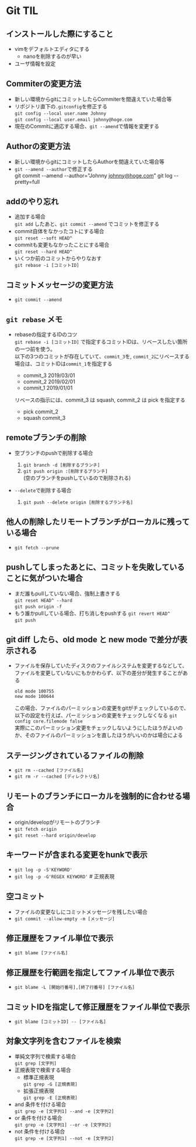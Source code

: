 # Git TIL
## インストールした際にすること
  - vimをデフォルトエディタにする
    - nanoを削除するのが早い
  - ユーザ情報を設定
  
## Commiterの変更方法
  - 新しい環境からgitにコミットしたらCommiterを間違えていた場合等
  - リポジトリ直下の`.gitconfig`を修正する  
     `git config --local user.name Johnny`   
     `git config --local user.email johnny@hoge.com`
  - 現在のCommitに適応する場合、`git --amend`で情報を変更する

## Authorの変更方法
  - 新しい環境からgitにコミットしたらAuthorを間違えていた場合等
  - `git --amend --author`で修正する  
     git commit --amend --author="Johnny <johnny@hoge.com>"
     git log --pretty=full

## addのやり忘れ
  - 追加する場合  
    `git add` したあと、`git commit --amend` でコミットを修正する
  - commit自体をなかったコトにする場合  
    `git reset --soft HEAD^`
  - commitも変更もなかったことにする場合  
    `git reset --hard HEAD^`
  - いくつか前のコミットからやりなおす  
    `git rebase -i [コミットID]`

## コミットメッセージの変更方法
  - `git commit --amend`

## `git rebase` メモ
  - rebaseの指定するIDのコツ  
    `git rebase -i [コミットID]` で指定するコミットIDは、リベースしたい箇所の一つ前を使う。  
    以下の3つのコミットが存在していて、`commit_3`を, `commit_2`にリベースする場合は、コミットIDは`commit_1`を指定する  
      - commit_3 2019/03/01
      - commit_2 2019/02/01
      - commit_1 2019/01/01

    リベースの指示には、commit_3 は squash, commit_2 は pick を指定する  
      - pick commit_2
      - squash commit_3

## remoteブランチの削除
  - 空ブランチのpushで削除する場合  
    1. `git branch -d [削除するブランチ]`
    1. `git push origin :[削除するブランチ]`  
      (空のブランチをpushしているので削除される)

   - `--delete`で削除する場合
     1. `git push --delete origin [削除するブランチ名]`

## 他人の削除したリモートブランチがローカルに残っている場合
  - `git fetch --prune`

## pushしてしまったあとに、コミットを失敗していることに気がついた場合
  - まだ誰もpullしていない場合、強制上書きする  
    `git reset HEAD^ --hard`  
    `git push origin -f`  
  - もう誰かpullしている場合、打ち消しをpushする
    `git revert HEAD^`  
    `git push`

## git diff したら、old mode と new mode で差分が表示される
  - ファイルを保存していたディスクのファイルシステムを変更するなどして、ファイルを変更していないにもかかわらず、以下の差分が発生することがある  
    
      `old mode 100755`  
      `new mode 100644`  
    
    この場合、ファイルのパーミッションの変更をgitがチェックしているので、
  以下の設定を行えば、パーミッションの変更をチェックしなくなる
    `git config core.filemode false`  
  実際にこのパーミッション変更をチェックしないようにしたほうがよいのか、そのファイルのパーミッションを直したほうがいいのかは場合による

## ステージングされているファイルの削除
  - `git rm --cached [ファイル名]`
  - `git rm -r --cached [ディレクトリ名]`

## リモートのブランチにローカルを強制的に合わせる場合
  - origin/developがリモートのブランチ
  - `git fetch origin`
  - `git reset --hard origin/develop`

## キーワードが含まれる変更をhunkで表示
  - `git log -p -S'KEYWORD'`  
  - `git log -p -G'REGEX KEYWORD'`  # 正規表現  

## 空コミット
  - ファイルの変更なしにコミットメッセージを残したい場合  
  - `git commit --allow-empty -m [メッセージ]`

## 修正履歴をファイル単位で表示
  - `git blame [ファイル名]`  

## 修正履歴を行範囲を指定してファイル単位で表示
  - `git blame -L [開始行番号],[終了行番号] [ファイル名]`  

## コミットIDを指定して修正履歴をファイル単位で表示
  - `git blame [コミットID] -- [ファイル名]`

## 対象文字列を含むファイルを検索
  - 単純文字列で検索する場合  
    `git grep [文字列]`
  - 正規表現で検索する場合
    - 標準正規表現  
      `git grep -G [正規表現]`
    - 拡張正規表現  
      `git grep -E [正規表現]`
  - and 条件を付ける場合  
    `git grep -e [文字列1] --and -e [文字列2]`
  - or 条件を付ける場合  
    `git grep -e [文字列1] --or -e [文字列2]`
  - not 条件を付ける場合  
    `git grep -e [文字列1] --not -e [文字列2]`




